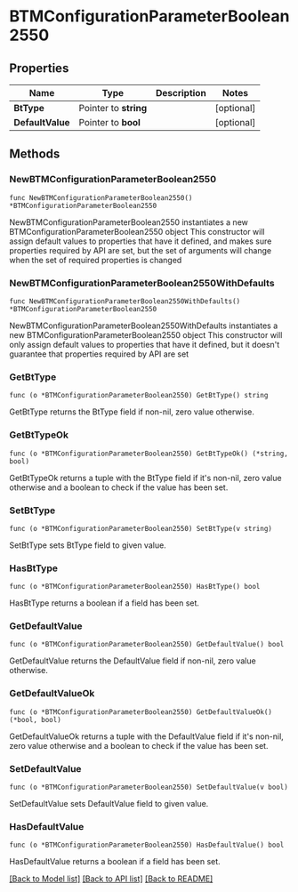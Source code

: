 # BTMConfigurationParameterBoolean2550

## Properties

Name | Type | Description | Notes
------------ | ------------- | ------------- | -------------
**BtType** | Pointer to **string** |  | [optional] 
**DefaultValue** | Pointer to **bool** |  | [optional] 

## Methods

### NewBTMConfigurationParameterBoolean2550

`func NewBTMConfigurationParameterBoolean2550() *BTMConfigurationParameterBoolean2550`

NewBTMConfigurationParameterBoolean2550 instantiates a new BTMConfigurationParameterBoolean2550 object
This constructor will assign default values to properties that have it defined,
and makes sure properties required by API are set, but the set of arguments
will change when the set of required properties is changed

### NewBTMConfigurationParameterBoolean2550WithDefaults

`func NewBTMConfigurationParameterBoolean2550WithDefaults() *BTMConfigurationParameterBoolean2550`

NewBTMConfigurationParameterBoolean2550WithDefaults instantiates a new BTMConfigurationParameterBoolean2550 object
This constructor will only assign default values to properties that have it defined,
but it doesn't guarantee that properties required by API are set

### GetBtType

`func (o *BTMConfigurationParameterBoolean2550) GetBtType() string`

GetBtType returns the BtType field if non-nil, zero value otherwise.

### GetBtTypeOk

`func (o *BTMConfigurationParameterBoolean2550) GetBtTypeOk() (*string, bool)`

GetBtTypeOk returns a tuple with the BtType field if it's non-nil, zero value otherwise
and a boolean to check if the value has been set.

### SetBtType

`func (o *BTMConfigurationParameterBoolean2550) SetBtType(v string)`

SetBtType sets BtType field to given value.

### HasBtType

`func (o *BTMConfigurationParameterBoolean2550) HasBtType() bool`

HasBtType returns a boolean if a field has been set.

### GetDefaultValue

`func (o *BTMConfigurationParameterBoolean2550) GetDefaultValue() bool`

GetDefaultValue returns the DefaultValue field if non-nil, zero value otherwise.

### GetDefaultValueOk

`func (o *BTMConfigurationParameterBoolean2550) GetDefaultValueOk() (*bool, bool)`

GetDefaultValueOk returns a tuple with the DefaultValue field if it's non-nil, zero value otherwise
and a boolean to check if the value has been set.

### SetDefaultValue

`func (o *BTMConfigurationParameterBoolean2550) SetDefaultValue(v bool)`

SetDefaultValue sets DefaultValue field to given value.

### HasDefaultValue

`func (o *BTMConfigurationParameterBoolean2550) HasDefaultValue() bool`

HasDefaultValue returns a boolean if a field has been set.


[[Back to Model list]](../README.md#documentation-for-models) [[Back to API list]](../README.md#documentation-for-api-endpoints) [[Back to README]](../README.md)


